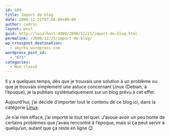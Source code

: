 ```yaml
---
id: 689
title: Import de blog
date: 2006-12-21T07:56:00+00:00
author: cedric
layout: post
guid: http://localhost:4000/2006/12/21/import-de-blog.html
permalink: /2006/12/21/import-de-blog/
wp_crosspost_destination:
  - akyrho.wordpress.com
wordpress_post_id:
  - "671"
categories:
  - Non classé
---
```

Il y a quelques temps, dès que je trouvais une solution à un problème ou que je trouvais simplement une astuce concernant Linux (Debian, à l’époque), je la publiais systématiquement sur un blog prévu à cet effet.

Aujourd’hui, j’ai décidé d’importer tout le contenu de ce blog ici, dans la catégorie [Linux](/dotclear2/index.php/category/Linux).

Je n’ai rien effacé, j’ai importé le tout tel quel. J’avoue avoir un peu honte de certains problèmes que j’avais rencontré à l’époque, mais si ça peut servir à quelqu’un, autant que ça reste en ligne 😉